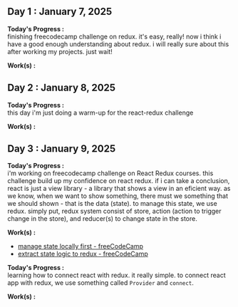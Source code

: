 ## Day 1 : January 7, 2025

**Today's Progress :**  
finishing freecodecamp challenge on redux. it's easy, really! now i think i have a good enough understanding about redux. i will really sure about this after working my projects. just wait!

**Work(s) :**

## Day 2 : January 8, 2025

**Today's Progress :**  
this day i'm just doing a warm-up for the react-redux challenge

**Work(s) :**

## Day 3 : January 9, 2025

**Today's Progress :**  
i'm working on freecodecamp challenge on React Redux courses. this challenge build up my confidence on react redux. if i can take a conclusion, react is just a view library - a library that shows a view in an eficient way. as we know, when we want to show something, there must we something that we should shown - that is the data (state). to manage this state, we use redux. simply put, redux system consist of store, action (action to trigger change in the store), and reducer(s) to change state in the store.

**Work(s) :**
- [manage state locally first - freeCodeCamp](/resources/manage-state-locally-first.js)
- [extract state logic to redux - freeCodeCamp](/resources/extract-state-logic-to-redux.js)

**Today's Progress :**  
learning how to connect react with redux. it really simple. to connect react app with redux, we use something called `Provider` and `connect`. 

**Work(s) :**


